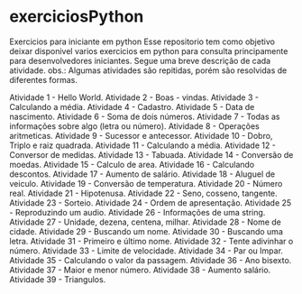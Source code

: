 # exerciciosPython
Exercicios para iniciante em python
Esse repositorio tem como objetivo deixar disponivel varios exercicios em python para consulta principamente para desenvolvedores iniciantes. Segue uma breve descrição de cada atividade. obs.: Algumas atividades são repitidas, porém são resolvidas de diferentes formas.

Atividade 1 - Hello World. 
Atividade 2 - Boas - vindas. 
Atividade 3 - Calculando a média. 
Atividade 4 - Cadastro. 
Atividade 5 - Data de nascimento. 
Atividade 6 - Soma de dois números. 
Atividade 7 - Todas as informações sobre algo (letra ou número).
Atividade 8 - Operações aritmeticas. 
Atividade 9 - Sucessor e antecessor. 
Atividade 10 - Dobro, Triplo e raiz quadrada. 
Atividade 11 - Calculando a média. 
Atividade 12 - Conversor de medidas. 
Atividade 13 - Tabuada. 
Atividade 14 - Conversão de moedas. 
Atividade 15 - Calculo de area. 
Atividade 16 - Calculando descontos. 
Atividade 17 - Aumento de salário. 
Atividade 18 - Aluguel de veiculo. 
Atividade 19 - Conversão de temperatura. 
Atividade 20 - Número real. 
Atividade 21 - Hipotenusa. 
Atividade 22 - Seno, cosseno, tangente. 
Atividade 23 - Sorteio. 
Atividade 24 - Ordem de apresentação. 
Atividade 25 - Reproduzindo um audio. 
Atividade 26 - Informações de uma string. 
Atividade 27 - Unidade, dezena, centena, milhar. 
Atividade 28 - Nome de cidade. 
Atividade 29 - Buscando um nome. 
Atividade 30 - Buscando uma letra. 
Atividade 31 - Primeiro e último nome. 
Atividade 32 - Tente adivinhar o número. 
Atividade 33 - Limite de velocidade. 
Atividade 34 - Par ou Impar. 
Atividade 35 - Calculando o valor da passagem. 
Atividade 36 - Ano bisexto. 
Atividade 37 - Maior e menor número. 
Atividade 38 - Aumento salário. 
Atividade 39 - Triangulos.
